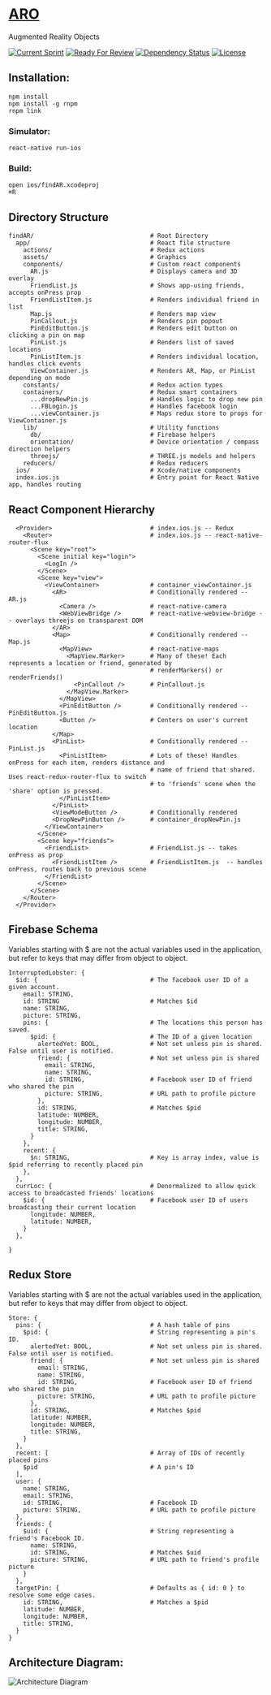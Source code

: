 # [ARO](http://interruptedlobster.github.io/)
Augmented Reality Objects

[![Current Sprint](https://badge.waffle.io/InterruptedLobster/findAR.png?label=ready&title=Current%20Sprint)](https://waffle.io/InterruptedLobster/findAR)
[![Ready For Review](https://badge.waffle.io/InterruptedLobster/findAR.png?label=review%20me&title=Review%20Ready)](https://waffle.io/InterruptedLobster/findAR)
[![Dependency Status](https://david-dm.org/kkragenbrink/jasmine.svg)](https://david-dm.org/InterruptedLobster/findAR)
[![License](https://img.shields.io/badge/license-MIT-blue.svg)](https://github.com/kkragenbrink/jasmine/blob/master/LICENSE.txt)


## Installation:
```
npm install
npm install -g rnpm
rnpm link
```
### Simulator:
```
react-native run-ios
```
### Build:
```
open ios/findAR.xcodeproj
⌘R
```

## Directory Structure
```
findAR/                                # Root Directory
  app/                                 # React file structure
    actions/                           # Redux actions
    assets/                            # Graphics
    components/                        # Custom react components
      AR.js                            # Displays camera and 3D overlay
      FriendList.js                    # Shows app-using friends, accepts onPress prop
      FriendListItem.js                # Renders individual friend in list
      Map.js                           # Renders map view
      PinCallout.js                    # Renders pin popout
      PinEditButton.js                 # Renders edit button on clicking a pin on map
      PinList.js                       # Renders list of saved locations
      PinListItem.js                   # Renders individual location, handles click events
      ViewContainer.js                 # Renders AR, Map, or PinList depending on mode
    constants/                         # Redux action types
    containers/                        # Redux smart containers
      ...dropNewPin.js                 # Handles logic to drop new pin
      ...FBLogin.js                    # Handles facebook login
      ...viewContainer.js              # Maps redux store to props for ViewContainer.js
    lib/                               # Utility functions
      db/                              # Firebase helpers
      orientation/                     # Device orientation / compass direction helpers
      threejs/                         # THREE.js models and helpers
    reducers/                          # Redux reducers
  ios/                                 # Xcode/native components
  index.ios.js                         # Entry point for React Native app, handles routing
```

## React Component Hierarchy
```
  <Provider>                           # index.ios.js -- Redux
    <Router>                           # index.ios.js -- react-native-router-flux
      <Scene key="root">             
        <Scene initial key="login">
          <LogIn />
        </Scene>
        <Scene key="view">
          <ViewContainer>              # container_viewContainer.js
            <AR>                       # Conditionally rendered -- AR.js
              <Camera />               # react-native-camera
              <WebViewBridge />        # react-native-webview-bridge -- overlays threejs on transparent DOM
            </AR>
            <Map>                      # Conditionally rendered -- Map.js
              <MapView>                # react-native-maps
                <MapView.Marker>       # Many of these! Each represents a location or friend, generated by
                                       # renderMarkers() or renderFriends()
                  <PinCallout />       # PinCallout.js
                </MapView.Marker>
              </MapView>
              <PinEditButton />        # Conditionally rendered -- PinEditButton.js
              <Button />               # Centers on user's current location
            </Map>
            <PinList>                  # Conditionally rendered -- PinList.js
              <PinListItem>            # Lots of these! Handles onPress for each item, renders distance and
                                       # name of friend that shared. Uses react-redux-router-flux to switch
                                       # to 'friends' scene when the 'share' option is pressed.
              </PinListItem>
            </PinList>
            <ViewModeButton />         # Conditionally rendered
            <DropNewPinButton />       # container_dropNewPin.js
          </ViewContainer>
        </Scene>
        <Scene key="friends">
          <FriendList>                 # FriendList.js -- takes onPress as prop
            <FriendListItem />         # FriendListItem.js  -- handles onPress, routes back to previous scene
          </FriendList>
        </Scene>
      </Scene>
    </Router>
  </Provider>
```

## Firebase Schema

Variables starting with $ are not the actual variables used in the application, but refer
to keys that may differ from object to object.
```
InterruptedLobster: {
  $id: {                               # The facebook user ID of a given account.
    email: STRING,
    id: STRING                         # Matches $id
    name: STRING,
    picture: STRING,
    pins: {                            # The locations this person has saved.
      $pid: {                          # The ID of a given location
        alertedYet: BOOL,              # Not set unless pin is shared. False until user is notified.
        friend: {                      # Not set unless pin is shared
          email: STRING,
          name: STRING,
          id: STRING,                  # Facebook user ID of friend who shared the pin
          picture: STRING,             # URL path to profile picture
        },
        id: STRING,                    # Matches $pid
        latitude: NUMBER,
        longitude: NUMBER,
        title: STRING,
      }
    },
    recent: {
      $n: STRING,                      # Key is array index, value is $pid referring to recently placed pin
    },
  },
  currLoc: {                           # Denormalized to allow quick access to broadcasted friends' locations
    $id: {                             # Facebook user ID of users broadcasting their current location
      longitude: NUMBER,
      latitude: NUMBER,
    }
  },

}
```

## Redux Store

Variables starting with $ are not the actual variables used in the application, but refer
to keys that may differ from object to object.
```
Store: {
  pins: {                              # A hash table of pins
    $pid: {                            # String representing a pin's ID.
      alertedYet: BOOL,                # Not set unless pin is shared. False until user is notified.
      friend: {                        # Not set unless pin is shared
        email: STRING,
        name: STRING,
        id: STRING,                    # Facebook user ID of friend who shared the pin
        picture: STRING,               # URL path to profile picture
      },
      id: STRING,                      # Matches $pid
      latitude: NUMBER,
      longitude: NUMBER,
      title: STRING,
    }
  },
  recent: [                            # Array of IDs of recently placed pins
    $pid                               # A pin's ID
  ],
  user: {
    name: STRING,
    email: STRING,
    id: STRING,                        # Facebook ID
    picture: STRING,                   # URL path to profile picture
  },
  friends: {
    $uid: {                            # String representing a friend's Facebook ID.
      name: STRING,
      id: STRING,                      # Matches $uid 
      picture: STRING,                 # URL path to friend's profile picture
    }
  },
  targetPin: {                         # Defaults as { id: 0 } to resolve some edge cases.
    id: STRING,                        # Matches a $pid
    latitude: NUMBER,
    longitude: NUMBER,
    title: STRING,
  }
}
```

## Architecture Diagram:
![Architecture Diagram](http://interruptedlobster.github.io/assets/high-level.png)
